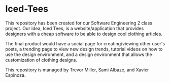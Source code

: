 # Iced-Tees
This repository has been created for our Software Engineering 2 class project.
Our idea, Iced Tees, is a website/application that provides designers with a cheap software to be able to
design cool clothing articles.

The final product would have a social page for creating/viewing other user's posts, a trending page to view new design trends, 
tutorial videos on how to use the design environment, and a design environment that allows the customization of clothing
designs.

This repository is managed by Trevor Miller, Sami Albaze, and Xavier Espinoza.
